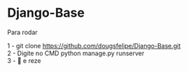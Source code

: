 # Django-Base

Para rodar

1 - git clone https://github.com/dougsfelipe/Django-Base.git <br>
2 - Digite no CMD python manage.py runserver  <br>
3 - :pray: e reze
